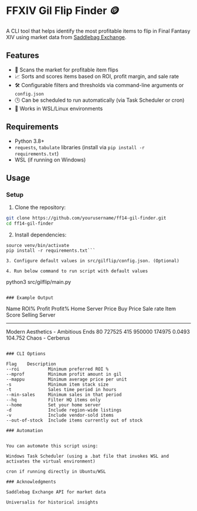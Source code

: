 # FFXIV Gil Flip Finder 🪙

A CLI tool that helps identify the most profitable items to flip in Final Fantasy XIV using market data from [Saddlebag Exchange](https://saddlebagexchange.com).

## Features

- 🔎 Scans the market for profitable item flips
- 📈 Sorts and scores items based on ROI, profit margin, and sale rate
- 🛠️ Configurable filters and thresholds via command-line arguments or `config.json`
- 🕒 Can be scheduled to run automatically (via Task Scheduler or cron)
- 🐧 Works in WSL/Linux environments

## Requirements

- Python 3.8+
- `requests`, `tabulate` libraries (install via `pip install -r requirements.txt`)
- WSL (if running on Windows)

## Usage

### Setup

1. Clone the repository:

```bash
git clone https://github.com/yourusername/ff14-gil-finder.git
cd ff14-gil-finder
```

2. Install dependencies:

```python3 -m venv venv
source venv/bin/activate
pip install -r requirements.txt```

3. Configure default values in src/gilflip/config.json. (Optional)

4. Run below command to run script with default values

```
python3 src/gilflip/main.py
```

### Example Output

```
Name                                          ROI%    Profit    Profit%    Home Server Price    Buy Price    Sale rate    Item Score  Selling Server
------------------------------------------  ------  --------  ---------  -------------------  -----------  -----------  ------------  -------------------
Modern Aesthetics - Ambitious Ends              80    727525        415               950000       174975       0.0493      104.752   Chaos - Cerberus
```

### CLI Options

Flag    Description
--roi	        Minimum preferred ROI %
--mprof	        Minimum profit amount in gil
--mappu	        Minimum average price per unit
-s	            Minimum item stack size
-t	            Sales time period in hours
--min-sales	    Minimum sales in that period
--hq	        Filter HQ items only
--home	        Set your home server
-d	            Include region-wide listings
-v	            Include vendor-sold items
--out-of-stock	Include items currently out of stock

### Automation


You can automate this script using:

Windows Task Scheduler (using a .bat file that invokes WSL and activates the virtual environment)

cron if running directly in Ubuntu/WSL

### Acknowledgments

Saddlebag Exchange API for market data

Universalis for historical insights